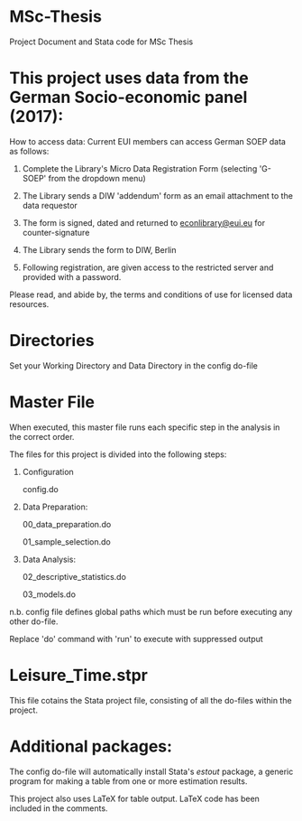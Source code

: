 # MSc-Thesis
Project Document and Stata code for MSc Thesis


# This project uses data from the German Socio-economic panel (2017):
How to access data:
Current EUI members can access German SOEP data as follows:

1. Complete the Library's Micro Data Registration Form (selecting 'G-SOEP' from the dropdown menu)

2. The Library sends a DIW 'addendum' form as an email attachment to the data requestor

3. The form is signed, dated and returned to econlibrary@eui.eu for counter-signature

4. The Library sends the form to DIW, Berlin

5. Following registration, are given access to the restricted server and provided with a password.

Please read, and abide by, the terms and conditions of use for licensed data resources.


# Directories
Set your Working Directory and Data Directory in the config do-file


# Master File
When executed, this master file runs each specific step in the analysis
in the correct order.


The files for this project is divided into the following steps:

1. Configuration
  
      config.do

2. Data Preparation:

      00_data_preparation.do
      
      01_sample_selection.do
	
3. Data Analysis:

      02_descriptive_statistics.do
      
      03_models.do


n.b. config file defines global paths which must be
run before executing any other do-file.

Replace 'do' command with 'run' to execute with suppressed output

# Leisure_Time.stpr

This file cotains the Stata project file, consisting of all the do-files within the project.

# Additional packages:

The config do-file will automatically install Stata's *estout* package, a generic program for making a table from one or more estimation results.

This project also uses LaTeX for table output. LaTeX code has been included in the comments.
